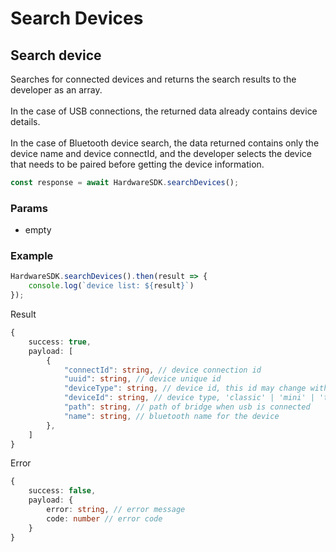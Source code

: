 # Search Devices

## Search device

Searches for connected devices and returns the search results to the developer as an array. \
\
In the case of USB connections, the returned data already contains device details. \
\
In the case of Bluetooth device search, the data returned contains only the device name and device connectId, and the developer selects the device that needs to be paired before getting the device information.

```typescript
const response = await HardwareSDK.searchDevices();
```

### Params

* empty

### Example

```typescript
HardwareSDK.searchDevices().then(result => {
    console.log(`device list: ${result}`)
});
```

Result

```typescript
{
    success: true,
    payload: [
        {
            "connectId": string, // device connection id
            "uuid": string, // device unique id 
            "deviceType": string, // device id, this id may change with device erasure, only returned when using the @onekeyfe/hd-web-sdk library.
            "deviceId": string, // device type, 'classic' | 'mini' | 'touch' | 'pro'
            "path": string, // path of bridge when usb is connected
            "name": string, // bluetooth name for the device
        },
    ]
}
```

Error

```typescript
{
    success: false,
    payload: {
        error: string, // error message
        code: number // error code
    }
}
```

